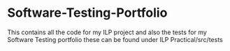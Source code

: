 # Software-Testing-Portfolio

This contains all the code for my ILP project and also the tests for my Software Testing portfolio these can be found under ILP Practical/src/tests
